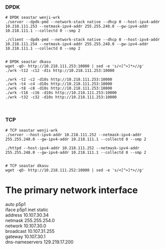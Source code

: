 ### DPDK

```
# DPDK seastar wenji-wrk
./server --dpdk-pmd --network-stack native --dhcp 0 --host-ipv4-addr 10.218.111.253 --netmask-ipv4-addr 255.255.248.0 --gw-ipv4-addr 10.218.111.1 --collectd 0 --smp 2

./client --dpdk-pmd --network-stack native --dhcp 0 --host-ipv4-addr 10.218.111.254 --netmask-ipv4-addr 255.255.248.0 --gw-ipv4-addr 10.218.111.1 --collectd 0 --smp 2


# DPDK seastar dkasu
wget -qO- http://10.218.111.253:10000 | sed -e 's/<[^>]*>//g'
./wrk -t12 -c12 -d1s http://10.218.111.253:10000

./wrk -t2 -c2 -d10s http://10.218.111.253:10000
./wrk -t4 -c4 -d10s http://10.218.111.253:10000
./wrk -t8 -c8 -d10s http://10.218.111.253:10000
./wrk -t16 -c16 -d10s http://10.218.111.253:10000
./wrk -t32 -c32 -d10s http://10.218.111.253:10000

```

<br>

### TCP
```
# TCP seastar wenji-wrk
./server --host-ipv4-addr 10.218.111.252 --netmask-ipv4-addr 255.255.248.0 --gw-ipv4-addr 10.218.111.1 --collectd 0 --smp 2

./httpd --host-ipv4-addr 10.218.111.252 --netmask-ipv4-addr 255.255.248.0 --gw-ipv4-addr 10.218.111.1 --collectd 0 --smp 2


# TCP seastar dkasu
wget -qO- http://10.218.111.252:10000 | sed -e 's/<[^>]*>//g'
```


# The primary network interface  
auto p5p1                        
iface p5p1 inet static           
address 10.107.30.34             
netmask 255.255.254.0            
network 10.107.30.0              
broadcast 10.107.31.255          
gateway 10.107.30.1              
dns-nameservers 129.219.17.200   
